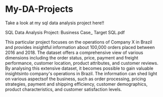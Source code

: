 # My-DA-Projects
Take a look at my sql data analysis project here!!

SQL Data Analysis Project: Business Case_ Target SQL.pdf

This particular project focuses on the operations of Company X in Brazil and provides insightful information about 100,000 orders placed between 2016 and 2018. The dataset offers a comprehensive view of various dimensions 
including the order status, price, payment and freight performance, customer location, product attributes, and customer reviews. By analysing this extensive dataset, it becomes possible to gain valuable insightsinto 
company's operations in Brazil. The information can shed light on various aspectsof the business, such as order processing, pricing strategies, payment and shipping efficiency, customer demographics, product 
characteristics, and customer satisfaction levels.


